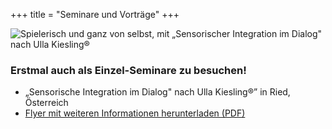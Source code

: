 +++
title = "Seminare und Vorträge"
+++

![Spielerisch und ganz von selbst, mit „Sensorischer Integration im Dialog" nach Ulla Kiesling®](/si-2.jpg)


### Erstmal auch als Einzel-Seminare zu besuchen!
- „Sensorische Integration im Dialog" nach Ulla Kiesling®” in Ried, Österreich
- [Flyer mit weiteren Informationen herunterladen (PDF)](/download/Sensorische-Integration-Einzelseminare-16.pdf)

